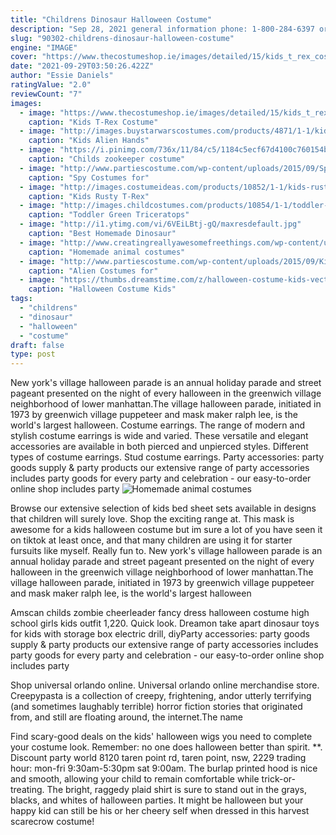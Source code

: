 ```yaml
---
title: "Childrens Dinosaur Halloween Costume"
description: "Sep 28, 2021 general information phone: 1-800-284-6397 or 402-444-1000 omaha.Com - loginother issues online feedback form or phone: 402-346-3363 score your deal omaha phone: 1-877"
slug: "90302-childrens-dinosaur-halloween-costume"
engine: "IMAGE"
cover: "https://www.thecostumeshop.ie/images/detailed/15/kids_t_rex_costume.jpg"
date: "2021-09-29T03:50:26.422Z"
author: "Essie Daniels"
ratingValue: "2.0"
reviewCount: "7"
images:
  - image: "https://www.thecostumeshop.ie/images/detailed/15/kids_t_rex_costume.jpg"
    caption: "Kids T-Rex Costume"
  - image: "http://images.buystarwarscostumes.com/products/4871/1-1/kids-alien-hands-and-feet.jpg"
    caption: "Kids Alien Hands"
  - image: "https://i.pinimg.com/736x/11/84/c5/1184c5ecf67d4100c760154bd24c54fc--safari-costume-zoo-birthday.jpg"
    caption: "Childs zookeeper costume"
  - image: "http://www.partiescostume.com/wp-content/uploads/2015/09/Spy-Kids-Costume.jpg"
    caption: "Spy Costumes for"
  - image: "http://images.costumeideas.com/products/10852/1-1/kids-rusty-t-rex-costume.jpg"
    caption: "Kids Rusty T-Rex"
  - image: "http://images.childcostumes.com/products/10854/1-1/toddler-infant-green-triceratops-costume.jpg"
    caption: "Toddler Green Triceratops"
  - image: "http://i1.ytimg.com/vi/6VEiLBtj-gQ/maxresdefault.jpg"
    caption: "Best Homemade Dinosaur"
  - image: "http://www.creatingreallyawesomefreethings.com/wp-content/uploads/2014/09/Panda-1-COVER.jpg"
    caption: "Homemade animal costumes"
  - image: "http://www.partiescostume.com/wp-content/uploads/2015/09/Kids-Alien-Costume.jpg"
    caption: "Alien Costumes for"
  - image: "https://thumbs.dreamstime.com/z/halloween-costume-kids-vector-illustration-costumes-skeleton-basket-axe-murderer-bloody-axe-34088589.jpg"
    caption: "Halloween Costume Kids"
tags:
  - "childrens"
  - "dinosaur"
  - "halloween"
  - "costume"
draft: false
type: post
---
```


New york's village halloween parade is an annual holiday parade and street pageant presented on the night of every halloween in the greenwich village neighborhood of lower manhattan.The village halloween parade, initiated in 1973 by greenwich village puppeteer and mask maker ralph lee, is the world's largest halloween. Costume earrings. The range of modern and stylish costume earrings is wide and varied. These versatile and elegant accessories are available in both pierced and unpierced styles. Different types of costume earrings. Stud costume earrings. Party accessories: party goods supply & party products our extensive range of party accessories includes party goods for every party and celebration - our easy-to-order online shop includes party
![Homemade animal costumes](http://www.creatingreallyawesomefreethings.com/wp-content/uploads/2014/09/Panda-1-COVER.jpg "Homemade animal costumes")

Browse our extensive selection of kids bed sheet sets available in designs that children will surely love. Shop the exciting range at. This mask is awesome for a kids halloween costume but im sure a lot of you have seen it on tiktok at least once, and that many children are using it for starter fursuits like myself. Really fun to. New york&#39;s village halloween parade is an annual holiday parade and street pageant presented on the night of every halloween in the greenwich village neighborhood of lower manhattan.The village halloween parade, initiated in 1973 by greenwich village puppeteer and mask maker ralph lee, is the world&#39;s largest halloween
<!--inArticleAds-->

<!--galleryOne-->

Amscan childs zombie cheerleader fancy dress halloween costume high school girls kids outfit 1,220. Quick look.  Dreamon take apart dinosaur toys for kids with storage box electric drill, diyParty accessories: party goods supply & party products our extensive range of party accessories includes party goods for every party and celebration - our easy-to-order online shop includes party
<!--inArticleAds-->

<!--galleryTwo-->

Shop universal orlando online. Universal orlando online merchandise store. Creepypasta is a collection of creepy, frightening, andor utterly terrifying (and sometimes laughably terrible) horror fiction stories that originated from, and still are floating around, the internet.The name
<!--galleryThree-->

Find scary-good deals on the kids' halloween wigs you need to complete your costume look. Remember: no one does halloween better than spirit. **. Discount party world 8120 taren point rd, taren point, nsw, 2229 trading hour: mon-fri 9:30am-5:30pm sat 9:00am. The burlap printed hood is nice and smooth, allowing your child to remain comfortable while trick-or-treating. The bright, raggedy plaid shirt is sure to stand out in the grays, blacks, and whites of halloween parties. It might be halloween but your happy kid can still be his or her cheery self when dressed in this harvest scarecrow costume!